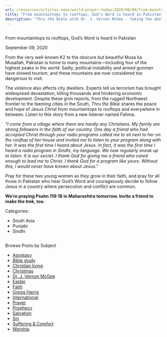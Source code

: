 ```yaml
---
url: /resources/articles-news/world-prayer-today/2020/09/09/from-mountaintops-to-rooftops-god-s-word-is-heard-in-pakistan
title: "From mountaintops to rooftops, God’s Word is heard in Pakistan"
description: "Thru the Bible with Dr. J. Vernon McGee - Taking the whole Word to the whole world"
---
```







## 
 From mountaintops to rooftops, God’s Word is heard in Pakistan


September 09, 2020
![]()




From the very well-known K2 to the obscure but beautiful Musa ka Musallah, Pakistan is home to many mountains—including four of the highest peaks in the world. Sadly, political instability and armed gunmen have slowed tourism, and these mountains are now considered too dangerous to visit.

The violence also affects city dwellers. Experts tell us terrorism has brought widespread devastation, killing thousands and hindering economic development. Despite these grim reports, from the rugged Northwest frontier to the teeming cities in the South, *Thru the Bible* shares the peace and hope of Jesus Christ from mountaintops to rooftops and everywhere in between. Listen to this story from a new listener named Fahma.

*“I come from a village where there are hardly any Christians. My family are strong followers in the faith of our country. One day a friend who had accepted Christ through your radio programs called me to sit next to her on the rooftop of her house and invited me to listen to your program along with her. It was the first time I heard about Jesus. In fact, it was the first time I heard a radio program in Sindhi, my language. We now regularly sneak up to listen. It is our secret. I thank God for giving me a friend who cared enough to lead me to Christ. I thank God for a program like yours. Without this, I would never have known about Jesus.”*

Pray for these two young women as they grow in their faith, and pray for all those in Pakistan who hear God’s Word and courageously decide to follow Jesus in a country where persecution and conflict are common.

**We’re praying Psalm 119:18 in Maharashtra tomorrow. Invite a friend to make the trek, too.**



Categories: 


* South Asia
* Punjabi
* Sindhi









## 
 Browse Posts by Subject


* [Apostasy](/resources/articles-news/-in-tags/tags/Apostasy)
* [Bible study](/resources/articles-news/-in-tags/tags/Bible-study)
* [Christian living](/resources/articles-news/-in-tags/tags/Christian-living)
* [Christmas](/resources/articles-news/-in-tags/tags/Christmas)
* [Dr. J. Vernon McGee](/resources/articles-news/-in-tags/tags/Dr-J-Vernon-McGee)
* [Easter](/resources/articles-news/-in-tags/tags/easter)
* [Faith](/resources/articles-news/-in-tags/tags/Faith)
* [Gregg Harris](/resources/articles-news/-in-tags/tags/Gregg-Harris)
* [International](/resources/articles-news/-in-tags/tags/International)
* [Prayer](/resources/articles-news/-in-tags/tags/prayer)
* [Prophecy](/resources/articles-news/-in-tags/tags/Prophecy)
* [Salvation](/resources/articles-news/-in-tags/tags/Salvation)
* [Sin](/resources/articles-news/-in-tags/tags/sin)
* [Suffering & Comfort](/resources/articles-news/-in-tags/tags/Suffering-Comfort)
* [Worship](/resources/articles-news/-in-tags/tags/worship)







